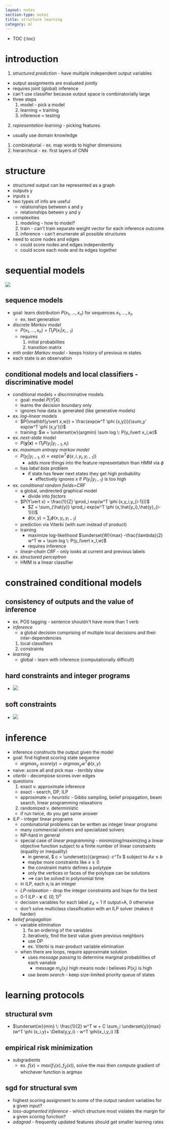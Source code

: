 ```yaml
---
layout: notes
section-type: notes
title: structure learning
category: ml
---
```

* TOC
{:toc}


# introduction

1. *structured prediction* - have multiple independent output variables
  - output assignments are evaluated jointly
  - requires joint (global) inference
  - can't use classifier because output space is combinatorially large
  - three steps
    1. model - pick a model
    2. learning = training
    3. inference = testing
2. *representation learning* - picking features
  - usually use domain knowledge
  1. combinatorial - ex. map words to higher dimensions
  2. hierarchical - ex. first layers of CNN


# structure

- structured output can be represented as a graph
- outputs y
- inputs x
- two types of info are useful
  - relationships between x and y
  - relationships betwen y and y
- complexities
  1. modeling - how to model?
  2. train - can't train separate weight vector for each inference outcome
  3. inference - can't enumerate all possible structures
- need to score nodes and edges
  - could score nodes and edges independently
  - could score each node and its edges together

# sequential models

![](assets/structure/hmm_vs_condition.png) 

## sequence models
- goal: learn distribution $P(x_1,...,x_n)$ for sequences $x_1,...,x_n$
  - ex. text generation
- *discrete Markov model*
  - $P(x_1,...,x_n) = \prod_i P(x_i \vert  x_{i-1})$
  - requires 
    1. initial probabilites
    2. transition matrix
- *mth order Markov model* - keeps history of previous m states
- each state is an observation

## conditional models and local classifiers - discriminative model
- conditional models = discriminative models
  - goal: model $P(Y\vert X)$
  - learns the decision boundary only
  - ignores how data is generated (like generative models)
- ex. *log-linear models*
  - $P(\mathbf{y\vert x,w}) = \frac{exp(w^T \phi (x,y))}{\sum_y' exp(w^T \phi (x,y'))}$
  - training: $w = \underset{w}{argmin} \sum log \: P(y_i\vert x_i,w)$
- ex. *next-state model*
  - $P(\mathbf{y}\vert \mathbf{x})=\prod_i P(y_i\vert y_{i-1},x_i)$
- ex. *maximum entropy markov model*
  - $P(y_i\vert y_{i-1},x) \propto exp( w^T \phi(x,i,y_i,y_{i-1}))$
    - adds more things into the feature representation than HMM via $\phi$
  - has *label bias* problem
    - if state has fewer next states they get high probability
      - effectively ignores x if $P(y_i\vert y_{i-1})$ is too high
- ex. *conditional random fields=CRF* 
  - a global, undirected graphical model
    - divide into *factors*
  - $P(Y\vert x) = \frac{1}{Z} \prod_i exp(w^T \phi (x,y_i,y_{i-1}))$
    - $Z = \sum_{\hat{y}} \prod_i exp(w^T \phi (x,\hat{y_i},\hat{y}_{i-1}))$
    - $\phi (x,y) = \sum_i \phi (x,y_i,y_{i-1})$
  - prediction via Viterbi (with sum instead of product)
  - training
    - maximize log-likelihood $\underset{W}{max} -\frac{\lambda}{2} w^T w + \sum log \: P(y_I\vert x_I,w)$
    - requires inference
  - *linear-chain CRF* - only looks at current and previous labels
- ex. *structured perceptron*
  - HMM is a linear classifier

# constrained conditional models

## consistency of outputs and the value of inference
- ex. POS tagging - sentence shouldn't have more than 1 verb
- *inference*
  - a global decision comprising of multiple local decisions and their inter-dependencies
  1. local classifiers
  2. constraints
- *learning*
  - global - learn with inference (computationally difficult)

## hard constraints and integer programs

- ![](assets/structure/8_hard_constraints.png) 

## soft constraints
- ![](assets/structure/8_1.png) 

# inference

- inference constructs the output given the model
- goal: find highest scoring state sequence
  - $argmax_y \: score(y) = argmax_y w^T \phi(x,y)$
- naive: score all and pick max - terribly slow
- *viterbi* - decompose scores over edges
- questions
  1. exact v. approximate inference
    - exact - search, DP, ILP
    - approximate = *heuristic* - Gibbs sampling, belief propagation, beam search, linear programming relaxations
  2. randomized v. deterministic
    - if run twice, do you get same answer
- *ILP* - integer linear programs
  - combinatorial problems can be written as integer linear programs
  - many commercial solvers and specialized solvers
  - NP-hard in general
  - special case of *linear programming* - minimizing/maximizing a linear objective function subject to a finite number of linear constraints (equality or inequality)
    - in general, $ c = \underset{c}{argmax}\: c^Tx $ subject to $Ax \leq b$
    - maybe more constraints like $x \geq 0$
    - the constraint matrix defines a polytype
    - only the vertices or faces of the polytope can be solutions
    - $\implies$ can be solved in polynomial time
  - in ILP, each $x_i$ is an integer
  - *LP-relaxation* - drop the integer constraints and hope for the best
  - 0-1 ILP - $\mathbf{x} \in \{0,1\}^n$
  - decision variables for each label $z_A = 1$ if output=A, 0 otherwise
  - don't solve multiclass classification with an ILP solver (makes it harder)
- *belief propagation*
  - variable elimination
    1. fix an ordering of the variables
    2. iteratively, find the best value given previous neighbors
      - use DP
    - ex. Viterbi is max-product variable elimination
  - when there are loops, require approximate solution
    - uses *message passing* to determine marginal probabilities of each variable
      - message $m_{ij}(x_j)$ high means node i believes $P(x_j)$ is high
    - use *beam search* - keep size-limited priority queue of states

# learning protocols

## structural svm
- $\underset{w}{min} \: \frac{1}{2} w^T w + C \sum_i \underset{y}{max} (w^T \phi (x_i,y)+ \Delta(y,y_i) - w^T \phi(x_i,y_i) )$

## empirical risk minimization
- subgradients
  - ex. $f(x) = max ( f_1(x), f_2(x))$, solve the max then compute gradient of whichever function is argmax

## sgd for structural svm
- highest scoring assignment to some of the output random variables for a given input?
- *loss-augmented inference* - which structure most violates the margin for a given scoring function?
- *adagrad* - frequently updated features should get smaller learning rates